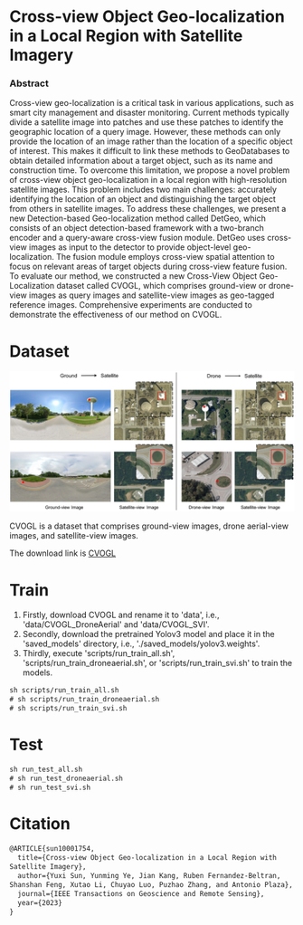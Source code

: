# Cross-view Object Geo-localization in a Local Region with Satellite Imagery

### Abstract
Cross-view geo-localization is a critical task in various applications, such as smart city management and disaster monitoring. Current methods typically divide a satellite image into patches and use these patches to identify the geographic location of a query image. However, these methods can only provide the location of an image rather than the location of a specific object of interest. This makes it difficult to link these methods to GeoDatabases to obtain detailed information about a target object, such as its name and construction time. To overcome this limitation, we propose a novel problem of cross-view object geo-localization in a local region with high-resolution satellite images. This problem includes two main challenges: accurately identifying the location of an object and distinguishing the target object from others in satellite images. To address these challenges, we present a new Detection-based Geo-localization method called DetGeo, which consists of an object detection-based framework with a two-branch encoder and a query-aware cross-view fusion module. DetGeo uses cross-view images as input to the detector to provide object-level geo-localization. The fusion module employs cross-view spatial attention to focus on relevant areas of target objects during cross-view feature fusion. To evaluate our method, we constructed a new Cross-View Object Geo-Localization dataset called CVOGL, which comprises ground-view or drone-view images as query images and satellite-view images as geo-tagged reference images. Comprehensive experiments are conducted to demonstrate the effectiveness of our method on CVOGL.

# Dataset
![CVOGL](datasetexample.jpg)

CVOGL is a dataset that comprises ground-view images, drone aerial-view images, and satellite-view images.

The download link is  [CVOGL](https://drive.google.com/file/d/1WCwnK_rrU--ZOIQtmaKdR0TXcmtzU4cf/view?usp=sharing) 

# Train

1. Firstly, download CVOGL and rename it to 'data', i.e., 'data/CVOGL_DroneAerial' and 'data/CVOGL_SVI'.
2. Secondly, download the pretrained Yolov3 model and place it in the 'saved_models' directory, i.e., './saved_models/yolov3.weights'.
3. Thirdly, execute 'scripts/run_train_all.sh', 'scripts/run_train_droneaerial.sh', or 'scripts/run_train_svi.sh' to train the models.
```
sh scripts/run_train_all.sh
# sh scripts/run_train_droneaerial.sh
# sh scripts/run_train_svi.sh
```

# Test
```
sh run_test_all.sh
# sh run_test_droneaerial.sh
# sh run_test_svi.sh
```

# Citation

```
@ARTICLE{sun10001754,
  title={Cross-view Object Geo-localization in a Local Region with Satellite Imagery}, 
  author={Yuxi Sun, Yunming Ye, Jian Kang, Ruben Fernandez-Beltran, Shanshan Feng, Xutao Li, Chuyao Luo, Puzhao Zhang, and Antonio Plaza},
  journal={IEEE Transactions on Geoscience and Remote Sensing}, 
  year={2023}
}
```




